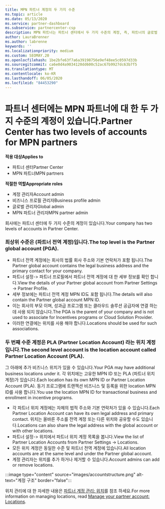 ```yaml
---
title: MPN 파트너 계정의 두 가지 수준
ms.topic: article
ms.date: 05/13/2020
ms.service: partner-dashboard
ms.subservice: partnercenter-csp
description: MPN 파트너는 파트너 센터에서 두 가지 수준의 계정, 즉, 파트너의 글로벌 계정 (표준) 및 PLA (파트너 위치 계정)에 대해 알아볼 수 있습니다.
author: LauraBrenner
ms.author: labrenne
keywords: ''
ms.localizationpriority: medium
ms.custom: SEOMAY.20
ms.openlocfilehash: 1be2bfe63f7a6a39198756e9ef48ee5c0597d33b
ms.sourcegitcommit: ca6e0d4a9034120dd600c52ac67b9927dc63b7f5
ms.translationtype: MT
ms.contentlocale: ko-KR
ms.lasthandoff: 06/05/2020
ms.locfileid: "84453290"
---
```

# <a name="partner-center-has-two-levels-of-accounts-for-mpn-partners"></a><span data-ttu-id="3c888-103">파트너 센터에는 MPN 파트너에 대 한 두 가지 수준의 계정이 있습니다.</span><span class="sxs-lookup"><span data-stu-id="3c888-103">Partner Center has two levels of accounts for MPN partners</span></span>

<span data-ttu-id="3c888-104">**적용 대상**</span><span class="sxs-lookup"><span data-stu-id="3c888-104">**Applies to**</span></span>

- <span data-ttu-id="3c888-105">파트너 센터</span><span class="sxs-lookup"><span data-stu-id="3c888-105">Partner Center</span></span>
- <span data-ttu-id="3c888-106">MPN 파트너</span><span class="sxs-lookup"><span data-stu-id="3c888-106">MPN partners</span></span>

<span data-ttu-id="3c888-107">**적절한 역할**</span><span class="sxs-lookup"><span data-stu-id="3c888-107">**Appropriate roles**</span></span>

- <span data-ttu-id="3c888-108">계정 관리자</span><span class="sxs-lookup"><span data-stu-id="3c888-108">Account admin</span></span>
- <span data-ttu-id="3c888-109">비즈니스 프로필 관리자</span><span class="sxs-lookup"><span data-stu-id="3c888-109">Business profile admin</span></span>
- <span data-ttu-id="3c888-110">글로벌 관리자</span><span class="sxs-lookup"><span data-stu-id="3c888-110">Global admin</span></span>
- <span data-ttu-id="3c888-111">MPN 파트너 관리자</span><span class="sxs-lookup"><span data-stu-id="3c888-111">MPN partner admin</span></span>

<span data-ttu-id="3c888-112">회사에는 파트너 센터에 두 가지 수준의 계정이 있습니다.</span><span class="sxs-lookup"><span data-stu-id="3c888-112">Your company has two levels of accounts in Partner Center.</span></span>

### <a name="the-top-level-is-the-partner-global-account-pga"></a><span data-ttu-id="3c888-113">최상위 수준은 (파트너 전역 계정)입니다.</span><span class="sxs-lookup"><span data-stu-id="3c888-113">The top level is the Partner global account (PGA).</span></span>

- <span data-ttu-id="3c888-114">파트너 전역 계정에는 회사의 법률 회사 주소와 기본 연락처가 포함 됩니다.</span><span class="sxs-lookup"><span data-stu-id="3c888-114">The Partner global account contains the legal business address and the primary contact for your company.</span></span> 
- <span data-ttu-id="3c888-115">파트너 설정-> 파트너 프로필에서 파트너 전역 계정에 대 한 세부 정보를 확인 합니다.</span><span class="sxs-lookup"><span data-stu-id="3c888-115">View the details of your Partner global account from Partner Settings -> Partner Profile.</span></span>
- <span data-ttu-id="3c888-116">세부 정보에는 파트너 전역 계정 MPN ID도 포함 됩니다.</span><span class="sxs-lookup"><span data-stu-id="3c888-116">The details will also contain the Partner global account MPN ID.</span></span> 
- <span data-ttu-id="3c888-117">이는 회사의 부모 이며, 성과급 프로그램 또는 클라우드 솔루션 공급자에 연결 하는 데 사용 되지 않습니다.</span><span class="sxs-lookup"><span data-stu-id="3c888-117">The PGA is the parent of your company and is not used to associate for Incentives programs or Cloud Solution Provider.</span></span> 
- <span data-ttu-id="3c888-118">이러한 연결에는 위치를 사용 해야 합니다.</span><span class="sxs-lookup"><span data-stu-id="3c888-118">Locations should be used for such associations.</span></span>

### <a name="the-second-level-account-is-the-location-account-called-partner-location-account-pla"></a><span data-ttu-id="3c888-119">두 번째 수준 계정은 PLA (Partner Location Account) 라는 위치 계정입니다.</span><span class="sxs-lookup"><span data-stu-id="3c888-119">The second level account is the location account called Partner Location Account (PLA).</span></span>

<span data-ttu-id="3c888-120">그 아래에 추가 비즈니스 위치가 있을 수 있습니다.</span><span class="sxs-lookup"><span data-stu-id="3c888-120">Your PGA may have additional business locations under it.</span></span> <span data-ttu-id="3c888-121">각 위치에는 고유한 MPN ID 또는 PLA (파트너 위치 계정)가 있습니다.</span><span class="sxs-lookup"><span data-stu-id="3c888-121">Each location has its own MPN ID or Partner Location Account (PLA).</span></span> <span data-ttu-id="3c888-122">동기 프로그램에 트랜잭션 비즈니스 및 등록을 위한 location MPN ID를 사용 합니다.</span><span class="sxs-lookup"><span data-stu-id="3c888-122">You use the location MPN ID for transactional business and enrollment in incentive programs.</span></span>

- <span data-ttu-id="3c888-123">각 파트너 위치 계정에는 자체의 법적 주소와 기본 연락처가 있을 수 있습니다.</span><span class="sxs-lookup"><span data-stu-id="3c888-123">Each Partner Location Account can have its own legal address and primary contact.</span></span> <span data-ttu-id="3c888-124">위치는 올바른 주소를 전역 계정 또는 다른 위치와 공유할 수도 있습니다.</span><span class="sxs-lookup"><span data-stu-id="3c888-124">Locations can also share the legal address with the global account or with other locations.</span></span>
- <span data-ttu-id="3c888-125">파트너 설정-> 위치에서 파트너 위치 계정 목록을 봅니다.</span><span class="sxs-lookup"><span data-stu-id="3c888-125">View the list of Partner Location Accounts from Partner Settings -> Locations.</span></span>
- <span data-ttu-id="3c888-126">모든 위치 계정은 동일한 수준 및 파트너 전역 계정에 있습니다.</span><span class="sxs-lookup"><span data-stu-id="3c888-126">All location accounts are at the same level and under the Partner global account.</span></span>
- <span data-ttu-id="3c888-127">계정 관리자는 위치를 추가 하거나 제거할 수 있습니다.</span><span class="sxs-lookup"><span data-stu-id="3c888-127">Account admins can add or remove locations.</span></span>

:::image type="content" source="images/accountstructure.png" alt-text="계정 구조" border="false":::

<span data-ttu-id="3c888-129">위치 관리에 대 한 자세한 내용은 [파트너 계정 관리: 위치](manage-locations.md)를 참조 하세요.</span><span class="sxs-lookup"><span data-stu-id="3c888-129">For more information on managing locations, read [Manage your partner account: Locations](manage-locations.md).</span></span>
